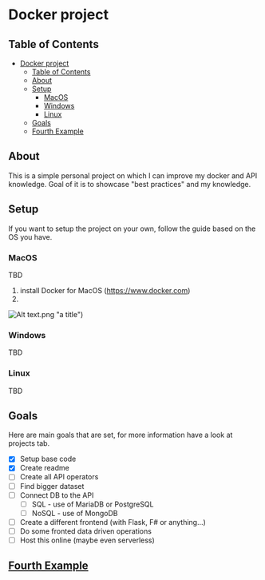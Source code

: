 # Docker project

## Table of Contents
- [Docker project](#docker-project)
  - [Table of Contents](#table-of-contents)
  - [About](#about)
  - [Setup](#setup)
    - [MacOS](#macos)
    - [Windows](#windows)
    - [Linux](#linux)
  - [Goals](#goals)
  - [Fourth Example](#fourth-example)

## About
This is a simple personal project on which I can improve my docker and API knowledge. Goal of it is to showcase "best practices" and my knowledge.

## Setup
If you want to setup the project on your own, follow the guide based on the OS you have.

### MacOS
TBD
1) install Docker for MacOS (https://www.docker.com)
2) 
![Alt text](Photos/MacOS_install/.1).png "a title")
### Windows
TBD

### Linux
TBD

## Goals
Here are main goals that are set, for more information have a look at projects tab.

- [X] Setup base code
- [X] Create readme
- [ ] Create all API operators
- [ ] Find bigger dataset
- [ ] Connect DB to the API
  - [ ] SQL - use of MariaDB or PostgreSQL
  - [ ] NoSQL - use of MongoDB
- [ ] Create a different frontend (with Flask, F# or anything...)
- [ ] Do some fronted data driven operations
- [ ] Host this online (maybe even serverless)

## [Fourth Example](http://www.fourthexample.com)

